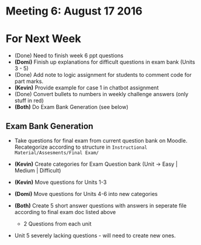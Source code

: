 # Meeting 6: August 17 2016



# For Next Week

* (Done) Need to finish week 6 ppt questions
* **(Domi)** Finish up explanations for difficult questions in exam bank (Units 3 - 5)
* (Done) Add note to logic assignment for students to comment code for part marks.
* **(Kevin)** Provide example for case 1 in chatbot assignment
* (Done) Convert bullets to numbers in weekly challenge answers (only stuff in red)
* **(Both)** Do Exam Bank Generation (see below)

## Exam Bank Generation

* Take questions for final exam from current question bank on Moodle. Recategorize according to structure in `Instructional Material/Assesments/Final Exam/`

* **(Kevin)** Create categories for Exam Question bank (Unit -> Easy | Medium | Difficult)
* **(Kevin)** Move questions for Units 1-3
* **(Domi)** Move questions for Units 4-6 into new categories
* **(Both)** Create 5 short answer questions with answers in seperate file according to final exam doc listed above
	* 2 Questions from each unit

* Unit 5 severely lacking questions - will need to create new ones.
